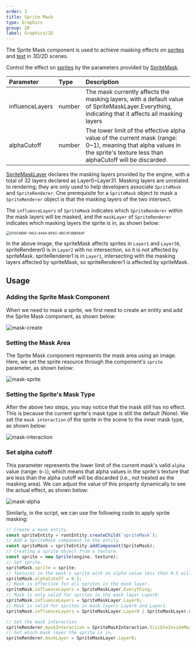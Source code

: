 ```yaml
---
order: 3
title: Sprite Mask
type: Graphics
group: 2D
label: Graphics/2D
---
```


The Sprite Mask component is used to achieve masking effects on [sprites](/en/docs/graphics-2d-spriteRenderer) and [text](/en/docs/graphics-2d-text) in 3D/2D scenes.

<playground src="sprite-mask.ts"></playground>

Control the effect on [sprites](/en/docs/graphics-2d-sprite}) by the parameters provided by [SpriteMask](/apis/core/#SpriteMask).

| Parameter        | Type   | Description                                                                                      |
| :--------------- | :----- | :----------------------------------------------------------------------------------------------- |
| influenceLayers  | number | The mask currently affects the masking layers, with a default value of SpriteMaskLayer.Everything, indicating that it affects all masking layers |
| alphaCutoff      | number | The lower limit of the effective alpha value of the current mask (range: 0~1), meaning that alpha values in the sprite's texture less than alphaCutoff will be discarded |

[SpriteMaskLayer](/apis/core/#SpriteMaskLayer) declares the masking layers provided by the engine, with a total of 32 layers declared as Layer0~Layer31. Masking layers are unrelated to rendering; they are only used to help developers associate `SpriteMask` and `SpriteRenderer`. One prerequisite for a `SpriteMask` object to mask a `SpriteRenderer` object is that the masking layers of the two intersect.

The `influenceLayers` of `SpriteMask` indicates which `SpriteRenderer` within the mask layers will be masked, and the `maskLayer` of `SpriteRenderer` indicates which masking layers the sprite is in, as shown below:

<img src="https://gw.alipayobjects.com/zos/OasisHub/09abdf57-84b8-4aa9-b785-822f858fb4f9/070C8B9F-14E2-4A9A-BFEC-4BC3F2BB564F.png" alt="070C8B9F-14E2-4A9A-BFEC-4BC3F2BB564F" style="zoom: 67%;" />

In the above image, the spriteMask affects sprites in `Layer1` and `Layer30`, spriteRenderer0 is in `Layer2` with no intersection, so it is not affected by spriteMask. spriteRenderer1 is in `Layer1`, intersecting with the masking layers affected by spriteMask, so spriteRenderer1 is affected by spriteMask.

## Usage

### Adding the Sprite Mask Component

When we need to mask a sprite, we first need to create an entity and add the Sprite Mask component, as shown below:

![mask-create](https://mdn.alipayobjects.com/huamei_w6ifet/afts/img/A*GYVBTbTvqU4AAAAAAAAAAAAADjCHAQ/original)

### Setting the Mask Area

The Sprite Mask component represents the mask area using an image. Here, we set the sprite resource through the component's `sprite` parameter, as shown below:

![mask-sprite](https://mdn.alipayobjects.com/huamei_w6ifet/afts/img/A*k5GsSYqQTKoAAAAAAAAAAAAADjCHAQ/original)

### Setting the Sprite's Mask Type

After the above two steps, you may notice that the mask still has no effect. This is because the current sprite's mask type is still the default (None). We set the `mask interaction` of the sprite in the scene to the inner mask type, as shown below:

![mask-interaction](https://mdn.alipayobjects.com/huamei_w6ifet/afts/img/A*GdxhSYLY4EIAAAAAAAAAAAAADjCHAQ/original)

### Set alpha cutoff

This parameter represents the lower limit of the current mask's valid `alpha` value (range: `0~1`), which means that alpha values in the sprite's texture that are less than the alpha cutoff will be discarded (i.e., not treated as the masking area). We can adjust the value of this property dynamically to see the actual effect, as shown below:

![mask-alpha](https://mdn.alipayobjects.com/huamei_w6ifet/afts/img/A*2CLjT7UTVa8AAAAAAAAAAAAADjCHAQ/original)

Similarly, in the script, we can use the following code to apply sprite masking:

```typescript
// Create a mask entity.
const spriteEntity = rootEntity.createChild(`spriteMask`);
// Add a SpriteMask component to the entity.
const spriteMask = spriteEntity.addComponent(SpriteMask);
// Creating a sprite object from a texture.
const sprite = new Sprite(engine, texture);
// Set sprite.
spriteMask.sprite = sprite;
// Textures in the mask's sprite with an alpha value less than 0.5 will be discarded.
spriteMask.alphaCutoff = 0.5;
// Mask is effective for all sprites in the mask layer.
spriteMask.influenceLayers = SpriteMaskLayer.Everything;
// Mask is only valid for sprites in the mask layer Layer0.
spriteMask.influenceLayers = SpriteMaskLayer.Layer0;
// Mask is valid for sprites in mask layers Layer0 and Layer1.
spriteMask.influenceLayers = SpriteMaskLayer.Layer0 | SpriteMaskLayer.Layer1;

// Set the mask interaction
spriteRenderer.maskInteraction = SpriteMaskInteraction.VisibleInsideMask;
// Set which mask layer the sprite is in.
spriteRenderer.maskLayer = SpriteMaskLayer.Layer0;
```
